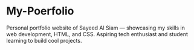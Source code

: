# My-Poerfolio
Personal portfolio website of Sayeed Al Siam — showcasing my skills in web development, HTML, and CSS. Aspiring tech enthusiast and student learning to build cool projects.
